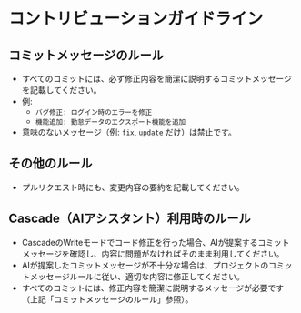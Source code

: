 # コントリビューションガイドライン

## コミットメッセージのルール

- すべてのコミットには、必ず修正内容を簡潔に説明するコミットメッセージを記載してください。
- 例:  
  - `バグ修正: ログイン時のエラーを修正`
  - `機能追加: 勤怠データのエクスポート機能を追加`
- 意味のないメッセージ（例: `fix`, `update` だけ）は禁止です。

## その他のルール

- プルリクエスト時にも、変更内容の要約を記載してください。

## Cascade（AIアシスタント）利用時のルール

- CascadeのWriteモードでコード修正を行った場合、AIが提案するコミットメッセージを確認し、内容に問題がなければそのまま利用してください。
- AIが提案したコミットメッセージが不十分な場合は、プロジェクトのコミットメッセージルールに従い、適切な内容に修正してください。
- すべてのコミットには、修正内容を簡潔に説明するメッセージが必要です（上記「コミットメッセージのルール」参照）。
